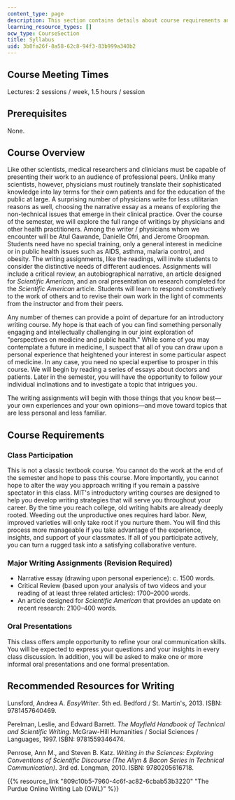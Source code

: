 ```yaml
---
content_type: page
description: This section contains details about course requirements and expectations.
learning_resource_types: []
ocw_type: CourseSection
title: Syllabus
uid: 3b8fa26f-8a58-62c8-94f3-83b999a340b2
---
```


Course Meeting Times
--------------------

Lectures: 2 sessions / week, 1.5 hours / session

Prerequisites
-------------

None.

Course Overview
---------------

Like other scientists, medical researchers and clinicians must be capable of presenting their work to an audience of professional peers. Unlike many scientists, however, physicians must routinely translate their sophisticated knowledge into lay terms for their own patients and for the education of the public at large. A surprising number of physicians write for less utilitarian reasons as well, choosing the narrative essay as a means of exploring the non-technical issues that emerge in their clinical practice. Over the course of the semester, we will explore the full range of writings by physicians and other health practitioners. Among the writer / physicians whom we encounter will be Atul Gawande, Danielle Ofri, and Jerome Groopman. Students need have no special training, only a general interest in medicine or in public health issues such as AIDS, asthma, malaria control, and obesity. The writing assignments, like the readings, will invite students to consider the distinctive needs of different audiences. Assignments will include a critical review, an autobiographical narrative, an article designed for _Scientific American_, and an oral presentation on research completed for the _Scientific American_ article. Students will learn to respond constructively to the work of others and to revise their own work in the light of comments from the instructor and from their peers.

Any number of themes can provide a point of departure for an introductory writing course. My hope is that each of you can find something personally engaging and intellectually challenging in our joint exploration of "perspectives on medicine and public health." While some of you may contemplate a future in medicine, I suspect that all of you can draw upon a personal experience that heightened your interest in some particular aspect of medicine. In any case, you need no special expertise to prosper in this course. We will begin by reading a series of essays about doctors and patients. Later in the semester, you will have the opportunity to follow your individual inclinations and to investigate a topic that intrigues you.

The writing assignments will begin with those things that you know best—your own experiences and your own opinions—and move toward topics that are less personal and less familiar.

Course Requirements
-------------------

### Class Participation

This is not a classic textbook course. You cannot do the work at the end of the semester and hope to pass this course. More importantly, you cannot hope to alter the way you approach writing if you remain a passive spectator in this class. MIT's introductory writing courses are designed to help you develop writing strategies that will serve you throughout your career. By the time you reach college, old writing habits are already deeply rooted. Weeding out the unproductive ones requires hard labor. New, improved varieties will only take root if you nurture them. You will find this process more manageable if you take advantage of the experience, insights, and support of your classmates. If all of you participate actively, you can turn a rugged task into a satisfying collaborative venture.

### Major Writing Assignments (Revision Required)

*   Narrative essay (drawing upon personal experience): c. 1500 words.
*   Critical Review (based upon your analysis of two videos and your reading of at least three related articles): 1700–2000 words.
*   An article designed for _Scientific American_ that provides an update on recent research: 2100–400 words.

### Oral Presentations

This class offers ample opportunity to refine your oral communication skills. You will be expected to express your questions and your insights in every class discussion. In addition, you will be asked to make one or more informal oral presentations and one formal presentation.

Recommended Resources for Writing
---------------------------------

Lunsford, Andrea A. _EasyWriter_. 5th ed. Bedford / St. Martin's, 2013. ISBN: 9781457640469.

Perelman, Leslie, and Edward Barrett. _The Mayfield Handbook of Technical and Scientific Writing_. McGraw-Hill Humanities / Social Sciences / Languages, 1997. ISBN: 9781559346474.

Penrose, Ann M., and Steven B. Katz. _Writing in the Sciences: Exploring Conventions of Scientific Discourse (The Allyn & Bacon Series in Technical Communication)_. 3rd ed. Longman, 2010. ISBN: 9780205616718.

{{% resource_link "809c10b5-7960-4c6f-ac82-6cbab53b3220" "The Purdue Online Writing Lab (OWL)" %}}